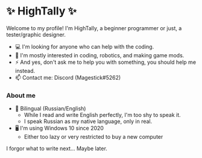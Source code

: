 # ✨ HighTally ✨
Welcome to my profile! I'm HighTally, a beginner programmer or just, a tester/graphic designer.

* 💻 I'm looking for anyone who can help with the coding.
* 👀 I'm mostly interested in coding, robotics, and making game mods.
* ⚡ And yes, don't ask me to help you with something, you should help me instead.
* 📫 Contact me: Discord (Magestick#5262)

### About me
* 💬 Bilingual (Russian/English)
  * While I read and write English perfectly, I'm too shy to speak it.
  * I speak Russian as my native language, only in real.
* 🖥️ I'm using Windows 10 since 2020
  * Either too lazy or very restricted to buy a new computer

I forgor what to write next... Maybe later.
